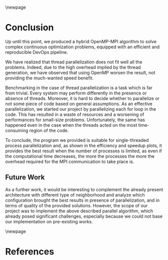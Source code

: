 \newpage
# Conclusion

Up until this point, we produced a hybrid OpenMP-MPI algorithm to solve complex continuous optimization problems, equipped with an efficient and reproducible DevOps pipeline.

We have realized that thread parallelization does not fit well all the problems.
Indeed, due to the high overhead implied by the thread generation, we have observed that using OpenMP worsen the result, not providing the much-wanted speed benefit.

Benchmarking in the case of thread parallelization is a task which is far from trivial. Every system may perform differently in the presence or absence of threads.  Moreover, it is hard to decide whether to parallelize or not some piece of code based on general assumptions. As an effective parallelization, we started our project by parallelizing each for loop in the code. This has resulted in a waste of resources and a worsening of performances for small-size problems. Unfortunately, the same has happened even in the case when the threads acted on the most time-consuming region of the code.

To conclude, the program we provided is suitable for single-threaded process parallelization and, as shown in the efficiency and speedup plots, it provides the best result when the number of processes is limited, as even if the computational time decreases, the more the processes the more the overhead required for the MPI communication to take place is.

## Future Work
As a further work, it would be interesting to complement the already present architecture with different type of neighborhood and analyze which configuration brought the best results in presence of parallelization, and in terms of quality of the provided solutions.
However, the scope of our project was to implement the above described parallel algorithm, which already posed significant challenges, especially because we could not base our implementation on pre-existing works.

\newpage
# References
